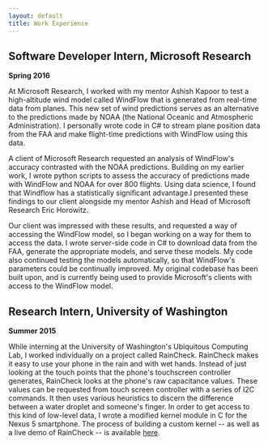 ```yaml
---
layout: default
title: Work Experience
---
```


## Software Developer Intern, Microsoft Research
**Spring 2016**

At Microsoft Research, I worked with my mentor Ashish Kapoor to test a high-altitude wind model called WindFlow that is generated from real-time data from planes. This new set of wind predictions serves as an alternative to the predictions made by NOAA (the National Oceanic and Atmospheric Administration). I personally wrote code in C# to stream plane position data from the FAA and make flight-time predictions with WindFlow using this data.

A client of Microsoft Research requested an analysis of WindFlow's accuracy contrasted with the NOAA predictions. Building on my earlier work, I wrote python scripts to assess the accuracy of predictions made with WindFlow and NOAA for over 800 flights. Using data science, I found that Windflow has a statistically significant advantage.I presented these findings to our client alongside my mentor Ashish and Head of Microsoft Research Eric Horowitz.

Our client was impressed with these results, and requested a way of accessing the WindFlow model, so I began working on a way for them to access the data. I wrote server-side code in C# to download data from the FAA, generate the appropriate models, and serve these models. My code also continued testing the models automatically, so that WindFlow's parameters could be continually improved. My original codebase has been built upon, and is currently being used to provide Microsoft's clients with access to the WindFlow model.

## Research Intern, University of Washington
**Summer 2015**

While interning at the University of Washington's Ubiquitous Computing Lab, I worked individually on a project called RainCheck. RainCheck makes it easy to use your phone in the rain and with wet hands. Instead of just looking at the touch points that the phone's touchscreen controller generates, RainCheck looks at the phone's raw capacitance values. These values can be requested from touch screen controller with a series of I2C commands. It then uses various heuristics to discern the difference between a water droplet and someone's finger. In order to get access to this kind of low-level data, I wrote a modified kernel module in C for the Nexus 5 smartphone. The process of building a custom kernel -- as well as a live demo of RainCheck -- is available [here](https://ubicomplab.cs.washington.edu/raincheck/).
